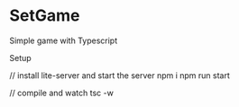 # SetGame
Simple game with Typescript

Setup

// install lite-server and start the server
npm i
npm run start

// compile and watch
tsc -w



